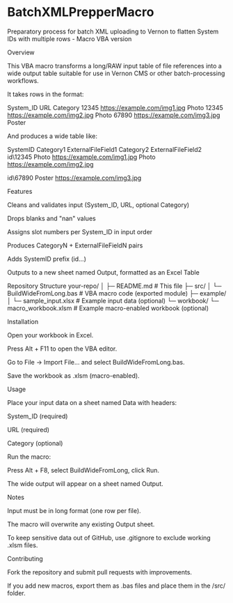 # BatchXMLPrepperMacro
Preparatory process for batch XML uploading to Vernon to flatten System IDs with multiple rows - Macro VBA version

Overview

This VBA macro transforms a long/RAW input table of file references into a wide output table suitable for use in Vernon CMS or other batch-processing workflows.

It takes rows in the format:

System_ID	URL	Category
12345	https://example.com/img1.jpg
	Photo
12345	https://example.com/img2.jpg
	Photo
67890	https://example.com/img3.jpg
	Poster

And produces a wide table like:

SystemID	Category1	ExternalFileField1	Category2	ExternalFileField2
id\12345	Photo	https://example.com/img1.jpg
	Photo	https://example.com/img2.jpg

id\67890	Poster	https://example.com/img3.jpg
		
Features

Cleans and validates input (System_ID, URL, optional Category)

Drops blanks and "nan" values

Assigns slot numbers per System_ID in input order

Produces CategoryN + ExternalFileFieldN pairs

Adds SystemID prefix (id\...)

Outputs to a new sheet named Output, formatted as an Excel Table

Repository Structure
your-repo/
│
├─ README.md                   # This file
├─ src/
│   └─ BuildWideFromLong.bas   # VBA macro code (exported module)
├─ example/
│   └─ sample_input.xlsx       # Example input data (optional)
└─ workbook/
    └─ macro_workbook.xlsm     # Example macro-enabled workbook (optional)

Installation

Open your workbook in Excel.

Press Alt + F11 to open the VBA editor.

Go to File → Import File… and select BuildWideFromLong.bas.

Save the workbook as .xlsm (macro-enabled).

Usage

Place your input data on a sheet named Data with headers:

System_ID (required)

URL (required)

Category (optional)

Run the macro:

Press Alt + F8, select BuildWideFromLong, click Run.

The wide output will appear on a sheet named Output.

Notes

Input must be in long format (one row per file).

The macro will overwrite any existing Output sheet.

To keep sensitive data out of GitHub, use .gitignore to exclude working .xlsm files.

Contributing

Fork the repository and submit pull requests with improvements.

If you add new macros, export them as .bas files and place them in the /src/ folder.
